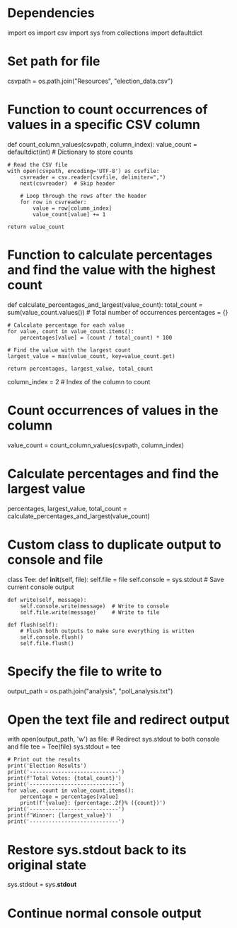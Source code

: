 

# Dependencies
import os
import csv
import sys
from collections import defaultdict

# Set path for file
csvpath = os.path.join("Resources", "election_data.csv")

# Function to count occurrences of values in a specific CSV column
def count_column_values(csvpath, column_index):
    value_count = defaultdict(int)  # Dictionary to store counts
    

    # Read the CSV file
    with open(csvpath, encoding='UTF-8') as csvfile:
        csvreader = csv.reader(csvfile, delimiter=",")
        next(csvreader)  # Skip header
       
        # Loop through the rows after the header
        for row in csvreader:
            value = row[column_index]
            value_count[value] += 1            
                       
    return value_count

# Function to calculate percentages and find the value with the highest count
def calculate_percentages_and_largest(value_count):
    total_count = sum(value_count.values())  # Total number of occurrences
    percentages = {}
    
    # Calculate percentage for each value
    for value, count in value_count.items():
        percentages[value] = (count / total_count) * 100

    # Find the value with the largest count
    largest_value = max(value_count, key=value_count.get)

    return percentages, largest_value, total_count

column_index = 2  # Index of the column to count

# Count occurrences of values in the column
value_count = count_column_values(csvpath, column_index)

# Calculate percentages and find the largest value
percentages, largest_value, total_count = calculate_percentages_and_largest(value_count)

# Custom class to duplicate output to console and file
class Tee:
    def __init__(self, file):
        self.file = file
        self.console = sys.stdout  # Save current console output
    
    def write(self, message):
        self.console.write(message)  # Write to console
        self.file.write(message)     # Write to file

    def flush(self):
        # Flush both outputs to make sure everything is written
        self.console.flush()
        self.file.flush()

# Specify the file to write to
output_path = os.path.join("analysis", "poll_analysis.txt")

# Open the text file and redirect output
with open(output_path, 'w') as file:
    # Redirect sys.stdout to both console and file
    tee = Tee(file)
    sys.stdout = tee

    # Print out the results
    print('Election Results')
    print('----------------------------')
    print(f'Total Votes: {total_count}')
    print('----------------------------')
    for value, count in value_count.items():
        percentage = percentages[value]
        print(f'{value}: {percentage:.2f}% ({count})')
    print('----------------------------')
    print(f'Winner: {largest_value}')
    print('----------------------------')

# Restore sys.stdout back to its original state
sys.stdout = sys.__stdout__

# Continue normal console output
